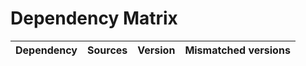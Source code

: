 # Dependency Matrix

Dependency | Sources | Version | Mismatched versions
---------- | ------- | ------- | -------------------
